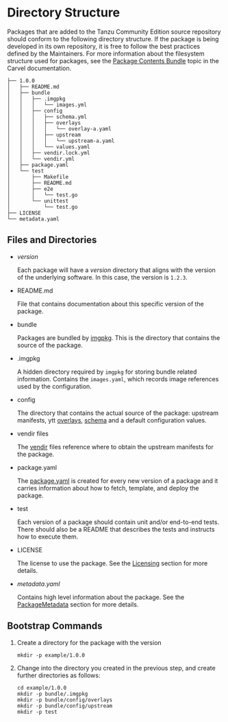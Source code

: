 # Directory Structure

Packages that are added to the Tanzu Community Edition source repository should conform to the following directory structure. If the package is being developed in its own repository, it is free to follow the best practices defined by the Maintainers. For more information about the filesystem structure used for packages, see the [Package Contents Bundle](https://carvel.dev/kapp-controller/docs/latest/packaging-artifact-formats/#package-contents-bundle) topic in the Carvel documentation.

```shell
├── 1.0.0
│   ├── README.md
│   ├── bundle
│   │   ├── .imgpkg
│   │   │   └── images.yml
│   │   ├── config
│   │   │   ├── schema.yml
│   │   │   ├── overlays
│   │   │   │   └── overlay-a.yaml
│   │   │   ├── upstream
│   │   │   │   └── upstream-a.yaml
│   │   │   └── values.yaml
│   │   ├── vendir.lock.yml
│   │   └── vendir.yml
│   ├── package.yaml
│   └── test
│       ├── Makefile
│       ├── README.md
│       ├── e2e
│       │   └── test.go
│       └── unittest
│           └── test.go
├── LICENSE
└── metadata.yaml
```

## Files and Directories

* _version_

  Each package will have a _version_ directory that aligns with the version of the underlying software. In this case, the version is `1.2.3`.

* README.md

  File that contains documentation about this specific version of the package.

* bundle

  Packages are bundled by [imgpkg](https://carvel.dev/imgpkg/docs/latest/basic-workflow/#step-1-creating-the-bundle). This is the directory that contains the source of the package.

* .imgpkg

  A hidden directory required by `imgpkg` for storing bundle related information. Contains the `images.yaml`, which records image references used by the configuration.

* config

  The directory that contains the actual source of the package: upstream manifests, ytt [overlays](https://carvel.dev/ytt/docs/latest/ytt-overlays/), [schema](https://carvel.dev/ytt/docs/latest/how-to-write-schema/) and a default configuration values.

* vendir files

  The [vendir](https://carvel.dev/vendir/docs/latest/vendir-spec/) files reference where to obtain the upstream manifests for the package.

* package.yaml

  The [package.yaml](https://carvel.dev/kapp-controller/docs/latest/packaging/#package) is created for every new version of a package and it carries information about how to fetch, template, and deploy the package.

* test

  Each version of a package should contain unit and/or end-to-end tests. There should also be a README that describes the tests and instructs how to execute them.

* LICENSE

  The license to use the package. See the [Licensing](../licensing/) section for more details.

* _metadata.yaml_

  Contains high level information about the package. See the [PackageMetadata](./cr-files/) section for more details.

## Bootstrap Commands

1. Create a directory for the package with the version

    ```shell
    mkdir -p example/1.0.0
    ```

2. Change into the directory you created in the previous step, and create further directories as follows:

    ```shell
    cd example/1.0.0
    mkdir -p bundle/.imgpkg
    mkdir -p bundle/config/overlays
    mkdir -p bundle/config/upstream
    mkdir -p test
    ```
